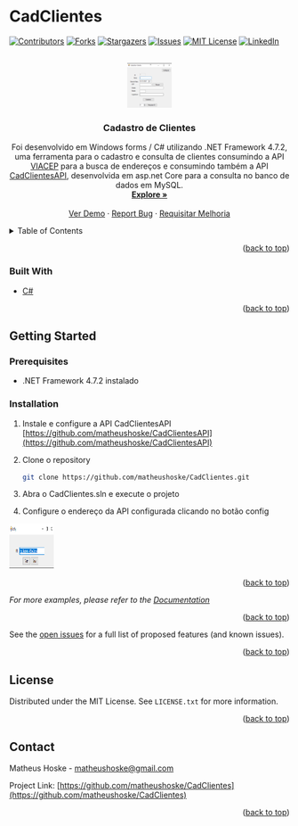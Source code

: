 # CadClientes

<div id="top"></div>
<!--
*** Thanks for checking out the Best-README-Template. If you have a suggestion
*** that would make this better, please fork the repo and create a pull request
*** or simply open an issue with the tag "enhancement".
*** Don't forget to give the project a star!
*** Thanks again! Now go create something AMAZING! :D
-->



<!-- PROJECT SHIELDS -->
<!--
*** I'm using markdown "reference style" links for readability.
*** Reference links are enclosed in brackets [ ] instead of parentheses ( ).
*** See the bottom of this document for the declaration of the reference variables
*** for contributors-url, forks-url, etc. This is an optional, concise syntax you may use.
*** https://www.markdownguide.org/basic-syntax/#reference-style-links
-->
[![Contributors][contributors-shield]][contributors-url]
[![Forks][forks-shield]][forks-url]
[![Stargazers][stars-shield]][stars-url]
[![Issues][issues-shield]][issues-url]
[![MIT License][license-shield]][license-url]
[![LinkedIn][linkedin-shield]][linkedin-url]



<!-- PROJECT LOGO -->
<br />
<div align="center">
  <a href="https://github.com/matheushoske/CadClientes">
    <img src="images/program.png" alt="Logo" width="80" height="80">
  </a>

<h3 align="center">Cadastro de Clientes</h3>

  <p align="center">
    Foi desenvolvido em Windows forms / C# utilizando .NET Framework 4.7.2,
 uma ferramenta para o cadastro e consulta de clientes consumindo a API 
 <a href="https://viacep.com.br/">VIACEP</a> para a busca de endereços e consumindo também a
 API <a href="https://github.com/matheushoske/CadClientesAPI">CadClientesAPI</a>, desenvolvida em asp.net Core para a consulta no banco 
 de dados em MySQL.
    <br />
    <a href="https://github.com/matheushoske/CadClientes"><strong>Explore »</strong></a>
    <br />
    <br />
    <a href="https://github.com/matheushoske/CadClientes">Ver Demo</a>
    ·
    <a href="https://github.com/matheushoske/CadClientes/issues">Report Bug</a>
    ·
    <a href="https://github.com/matheushoske/CadClientes/issues">Requisitar Melhoria</a>
  </p>
</div>



<!-- TABLE OF CONTENTS -->
<details>
  <summary>Table of Contents</summary>
  <ol>
    <li>
      <a href="#about-the-project">Sobre o projeto</a>
      <ul>
        <li><a href="#built-with">Liguagens utilizadas</a></li>
      </ul>
    </li>
    <li>
      <a href="#getting-started">Getting Started</a>
      <ul>
        <li><a href="#prerequisites">Prerequisites</a></li>
        <li><a href="#installation">Installation</a></li>
      </ul>
    </li>
    <li><a href="#usage">Usage</a></li>
    <li><a href="#roadmap">Roadmap</a></li>
    <li><a href="#contributing">Contributing</a></li>
    <li><a href="#license">License</a></li>
    <li><a href="#contact">Contact</a></li>
    <li><a href="#acknowledgments">Acknowledgments</a></li>
  </ol>
</details>



<!-- ABOUT THE PROJECT 
## About The Project

[![Product Name Screen Shot][product-screenshot]](https://example.com)

Here's a blank template to get started: To avoid retyping too much info. Do a search and replace with your text editor for the following: `github_username`, `repo_name`, `twitter_handle`, `linkedin_username`, `email`, `email_client`, `project_title`, `project_description`
-->
<p align="right">(<a href="#top">back to top</a>)</p>



### Built With

* [C#](https://angular.io/)

<p align="right">(<a href="#top">back to top</a>)</p>


## Getting Started
<!-- GETTING STARTED 

This is an example of how you may give instructions on setting up your project locally.
To get a local copy up and running follow these simple example steps.
-->
### Prerequisites

* .NET Framework 4.7.2 instalado


### Installation

1. Instale e configure a API CadClientesAPI [https://github.com/matheushoske/CadClientesAPI](https://github.com/matheushoske/CadClientesAPI)
2. Clone o repository
   ```sh
   git clone https://github.com/matheushoske/CadClientes.git
   ```
3. Abra o CadClientes.sln e execute o projeto

4. Configure o endereço da API configurada clicando no botão config 
 <img src="images/configAPI.png" alt="Logo" width="80" height="80">


<p align="right">(<a href="#top">back to top</a>)</p>



<!-- USAGE EXAMPLES 
## Usage

Use this space to show useful examples of how a project can be used. Additional screenshots, code examples and demos work well in this space. You may also link to more resources.-->

_For more examples, please refer to the [Documentation](https://example.com)_

<p align="right">(<a href="#top">back to top</a>)</p>



<!-- ROADMAP 
## Roadmap

- [] Feature 1
- [] Feature 2
- [] Feature 3
    - [] Nested Feature-->

See the [open issues](https://github.com/matheushoske/CadClientes/issues) for a full list of proposed features (and known issues).

<p align="right">(<a href="#top">back to top</a>)</p>



<!-- CONTRIBUTING 
## Contributing

Contributions are what make the open source community such an amazing place to learn, inspire, and create. Any contributions you make are **greatly appreciated**.

If you have a suggestion that would make this better, please fork the repo and create a pull request. You can also simply open an issue with the tag "enhancement".
Don't forget to give the project a star! Thanks again!

1. Fork the Project
2. Create your Feature Branch (`git checkout -b feature/AmazingFeature`)
3. Commit your Changes (`git commit -m 'Add some AmazingFeature'`)
4. Push to the Branch (`git push origin feature/AmazingFeature`)
5. Open a Pull Request

<p align="right">(<a href="#top">back to top</a>)</p>-->



<!-- LICENSE -->
## License

Distributed under the MIT License. See `LICENSE.txt` for more information.

<p align="right">(<a href="#top">back to top</a>)</p>



<!-- CONTACT -->
## Contact

Matheus Hoske - matheushoske@gmail.com

Project Link: [https://github.com/matheushoske/CadClientes](https://github.com/matheushoske/CadClientes)

<p align="right">(<a href="#top">back to top</a>)</p>



<!-- ACKNOWLEDGMENTS 
## Acknowledgments

* []()
* []()
* []()

<p align="right">(<a href="#top">back to top</a>)</p>-->



<!-- MARKDOWN LINKS & IMAGES -->
<!-- https://www.markdownguide.org/basic-syntax/#reference-style-links -->
[contributors-shield]: https://img.shields.io/github/contributors/matheushoske/CadClientes.svg?style=for-the-badge
[contributors-url]: https://github.com/matheushoske/CadClientes/graphs/contributors
[forks-shield]: https://img.shields.io/github/forks/matheushoske/CadClientes.svg?style=for-the-badge
[forks-url]: https://github.com/matheushoske/CadClientes/network/members
[stars-shield]: https://img.shields.io/github/stars/matheushoske/CadClientes.svg?style=for-the-badge
[stars-url]: https://github.com/matheushoske/CadClientes/stargazers
[issues-shield]: https://img.shields.io/github/issues/matheushoske/CadClientes.svg?style=for-the-badge
[issues-url]: https://github.com/matheushoske/CadClientes/issues
[license-shield]: https://img.shields.io/github/license/matheushoske/CadClientes.svg?style=for-the-badge
[license-url]: https://github.com/matheushoske/CadClientes/blob/master/LICENSE.txt
[linkedin-shield]: https://img.shields.io/badge/-LinkedIn-black.svg?style=for-the-badge&logo=linkedin&colorB=555
[linkedin-url]: https://www.linkedin.com/in/matheus-hoske/
[product-screenshot]: images/program.png
